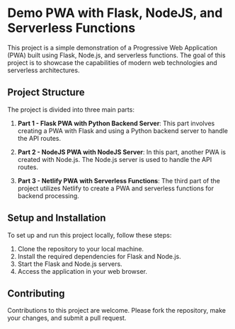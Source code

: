 # Demo PWA with Flask, NodeJS, and Serverless Functions

This project is a simple demonstration of a Progressive Web Application (PWA) built using Flask, Node.js, and serverless functions. The goal of this project is to showcase the capabilities of modern web technologies and serverless architectures.

## Project Structure

The project is divided into three main parts:

1. **Part 1 - Flask PWA with Python Backend Server**: This part involves creating a PWA with Flask and using a Python backend server to handle the API routes.

2. **Part 2 - NodeJS PWA with NodeJS Server**: In this part, another PWA is created with Node.js. The Node.js server is used to handle the API routes.

3. **Part 3 - Netlify PWA with Serverless Functions**: The third part of the project utilizes Netlify to create a PWA and serverless functions for backend processing.

## Setup and Installation

To set up and run this project locally, follow these steps:

1. Clone the repository to your local machine.
2. Install the required dependencies for Flask and Node.js.
3. Start the Flask and Node.js servers.
4. Access the application in your web browser.

## Contributing
Contributions to this project are welcome. Please fork the repository, make your changes, and submit a pull request.
